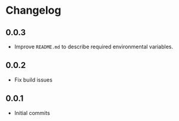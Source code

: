 # Changelog

## 0.0.3

* Improve `README.md` to describe required environmental variables.

## 0.0.2

* Fix build issues

## 0.0.1

* Initial commits
